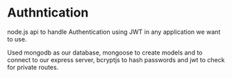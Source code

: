 # Authntication

node.js api  to handle Authentication using JWT in any application we want to use.

Used mongodb as our database, mongoose to create models and to connect to our express server, bcryptjs to hash passwords and jwt to check for private routes.
